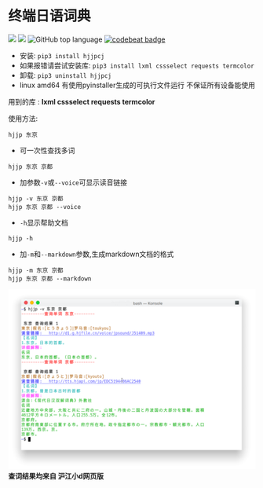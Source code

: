 # 终端日语词典  
[![](https://img.shields.io/github/license/asutorufa/hujiang_japanese_dict.svg)](https://raw.githubusercontent.com/Asutorufa/hujiang_japanese_dict/master/LICENSE)
[![](https://img.shields.io/github/release/asutorufa/hujiang_japanese_dict.svg)](https://github.com/Asutorufa/hujiang_japanese_dict/releases)
![GitHub top language](https://img.shields.io/github/languages/top/asutorufa/hujiang_japanese_dict.svg)
[![codebeat badge](https://codebeat.co/badges/e1408f62-46ae-43b0-920d-e38128dcfd48)](https://codebeat.co/projects/github-com-asutorufa-hujiang_japanese_dict-master)  

- 安装: `pip3 install hjjpcj`  
- 如果报错请尝试安装库: `pip3 install lxml cssselect requests termcolor`  
- 卸载: `pip3 uninstall hjjpcj`  
- linux amd64 有使用pyinstaller生成的可执行文件运行 不保证所有设备能使用   
<!--
4.现在使用git远程提交master分支

~~*(旧)运行bash install.sh安装,手机端termux使用bash termux_install.sh安装*~~  
~~*(旧)运行 bash uninstall.sh或bash termux_uninstall.sh卸载*~~  
-->
用到的库  : **lxml cssselect requests termcolor**  

使用方法:  
```
hjjp 东京
```
- 可一次性查找多词  
```
hjjp 东京 京都
```
- 加参数``-v``或``--voice``可显示读音链接  
```
hjjp -v 东京 京都
hjjp 东京 京都 --voice
```  
- ``-h``显示帮助文档  
```
hjjp -h
```
- 加``-m``和``--markdown``参数,生成markdown文档的格式   
```
hjjp -m 东京 京都
hjjp 东京 京都 --markdown
```
![](https://raw.githubusercontent.com/Asutorufa/hujiang-japanese-dict/master/演示.png)
**查词结果均来自 沪江小d网页版**
